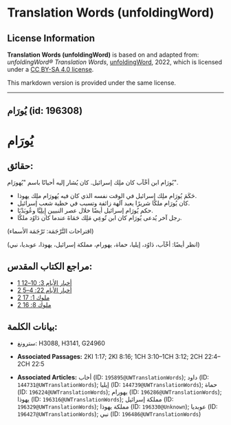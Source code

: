 # Translation Words (unfoldingWord)

## License Information

**Translation Words (unfoldingWord)** is based on and adapted from: _unfoldingWord® Translation Words_, [unfoldingWord](https://unfoldingword.org/utw), 2022, which is licensed under a [CC BY-SA 4.0 license](https://creativecommons.org/licenses/by-sa/4.0/legalcode.en).

This markdown version is provided under the same license.



--------------------------------

## يُورَام (id: 196308)

يُورَام
=======

حقائق:
------

يُورَام ابن أخْآب كان ملِك إسرائيل. كان يُشار إليه أحيانًا باسم "يُهورَام".

* حَكَمَ يُورَام ملِك إسرائيل في الوقت نفسه الذي كان فيه يُهورَام ملِك يهوذا.
* كان يُورَام ملكًا شريرًا يعبد آلهة زائفة وتسبب في خطية شعب إسرائيل.
* حكم يُورَام إسرائيل أيضًا خلال عصر النبيين إِيلِيَّا وعُوبَدْيَا.
* رجل آخر يُدعى يُورَام كان ابن تُوعِي مَلِك حَمَاةَ عندما كان دَاوُد ملكًا.

(اقتراحات التَّرْجَمَة: تَرْجَمَة الأسماء)

(انظر أيضًا: أخْآب، دَاوُد، إيليا، حماة، يهورام، مملكة إسرائيل، يهوذا، عوبديا، نبي)

مراجع الكتاب المقدس:
--------------------

* [1 أخبار الأيام 3: 10–12](https://ref.ly/1Chr3:10-1Chr3:12)
* [2 أخبار الأيام 22: 4–5](https://ref.ly/2Chr22:4-2Chr22:5)
* [2 ملوك 1: 17](https://ref.ly/2Kgs1:17)
* [2 ملوك 8: 16](https://ref.ly/2Kgs8:16)

بيانات الكلمة:
--------------

* سترونغ: H3088, H3141, G24960

* **Associated Passages:** 2KI 1:17; 2KI 8:16; 1CH 3:10–1CH 3:12; 2CH 22:4–2CH 22:5
* **Associated Articles:** أخاب (ID: `195895@UWTranslationWords`); داود (ID: `144731@UWTranslationWords`); إيليا (ID: `144739@UWTranslationWords`); حماة (ID: `196224@UWTranslationWords`); يهورام (ID: `196286@UWTranslationWords`); يهوذا (ID: `196316@UWTranslationWords`); مملكة إسرائيل (ID: `196329@UWTranslationWords`); مملكة يهوذا (ID: `196330@Unknown`); عوبديا (ID: `196427@UWTranslationWords`); نبي (ID: `196486@UWTranslationWords`)

